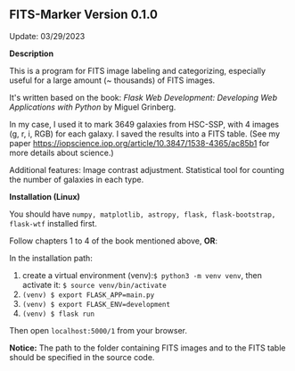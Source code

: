 FITS-Marker Version 0.1.0  
-----------
Update: 03/29/2023

**Description**

This is a program for FITS image labeling and categorizing, especially useful for a large amount (~ thousands) of FITS images.

It's written based on the book: *Flask Web Development: Developing Web Applications with Python* by Miguel Grinberg.

In my case, I used it to mark 3649 galaxies from HSC-SSP, with 4 images (g, r, i, RGB) for each galaxy. I saved the results into a FITS table. (See my paper https://iopscience.iop.org/article/10.3847/1538-4365/ac85b1 for more details about science.)

Additional features: Image contrast adjustment. Statistical tool for counting the number of galaxies in each type.

**Installation (Linux)**

You should have ```numpy, matplotlib, astropy, flask, flask-bootstrap, flask-wtf```  installed first.

Follow chapters 1 to 4 of the book mentioned above, **OR**:

In the installation path:
  1) create a virtual environment (venv):```$ python3 -m venv venv```, then activate it: ```$ source venv/bin/activate``` 
  2) ```(venv) $ export FLASK_APP=main.py```
  3) ```(venv) $ export FLASK_ENV=development```
  4) ```(venv) $ flask run```
  
Then open ```localhost:5000/1``` from your browser.

**Notice:** The path to the folder containing FITS images and to the FITS table should be specified in the source code. 
